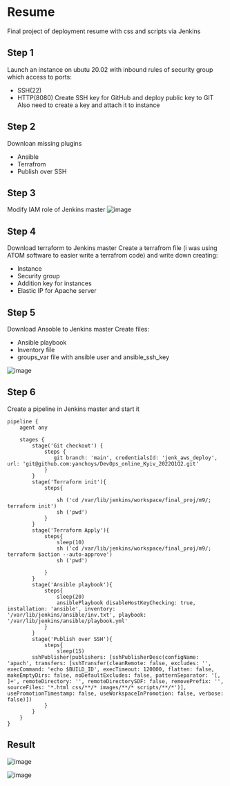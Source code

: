 # Resume
Final project of deployment resume with css and scripts via Jenkins

## Step 1
Launch an instance on ubutu 20.02 with inbound rules of security group which access to ports: 
- SSH(22) 
- HTTP(8080)
Create SSH key for GitHub and deploy public key to GIT
Also need to create a key and attach it to instance

## Step 2
Downloan missing plugins
- Ansible
- Terrafrom
- Publish over SSH

## Step 3
Modify IAM role of Jenkins master
![image](https://user-images.githubusercontent.com/106600215/177997492-803c8e44-3c9e-47a3-a089-94a6d79ef69c.png)


## Step 4
Download terraform to Jenkins master
Create a terrafrom file (i was using ATOM software to easier write a terrafrom code) and write down creating:
- Instance
- Security group
- Addition key for instances
- Elastic IP for Apache server

## Step 5
Download Ansoble to Jenkins master
Create files:
- Ansible playbook
- Inventory file
- groups_var file with ansible user and ansible_ssh_key

![image](https://user-images.githubusercontent.com/106600215/177997893-a8c116a8-6a89-4a40-a54e-5c3169de4b8f.png)

## Step 6
Create a pipeline in Jenkins master and start it
```
pipeline {
    agent any

    stages {
        stage('Git checkout') {
            steps {
               git branch: 'main', credentialsId: 'jenk_aws_deploy', url: 'git@github.com:yanchoys/DevOps_online_Kyiv_2022Q1Q2.git'
            }
        }
        stage('Terraform init'){
            steps{

                sh ('cd /var/lib/jenkins/workspace/final_proj/m9/; terraform init') 
                sh ('pwd')
            }
        }
        stage('Terraform Apply'){
            steps{
                sleep(10)
                sh ('cd /var/lib/jenkins/workspace/final_proj/m9/; terraform $action --auto-approve')
                sh ('pwd')
                
            }
        }    
        stage('Ansible playbook'){
            steps{
                sleep(20)
                ansiblePlaybook disableHostKeyChecking: true, installation: 'ansible', inventory: '/var/lib/jenkins/ansible/inv.txt', playbook: '/var/lib/jenkins/ansible/playbook.yml'
            }
        }
        stage('Publish over SSH'){
            steps{
                sleep(15)
        sshPublisher(publishers: [sshPublisherDesc(configName: 'apach', transfers: [sshTransfer(cleanRemote: false, excludes: '', execCommand: 'echo $BUILD_ID', execTimeout: 120000, flatten: false, makeEmptyDirs: false, noDefaultExcludes: false, patternSeparator: '[, ]+', remoteDirectory: '', remoteDirectorySDF: false, removePrefix: '', sourceFiles: '*.html css/**/* images/**/* scripts/**/*')], usePromotionTimestamp: false, useWorkspaceInPromotion: false, verbose: false)])
            }
        }    
    }        
}
```
## Result

![image](https://user-images.githubusercontent.com/98917290/178026413-0df924fb-73b2-4558-8b1b-4f3ac21885d3.png)

![image](https://user-images.githubusercontent.com/98917290/178022357-03f828f6-31d4-4f0c-8675-1a7b17d0d843.png)
